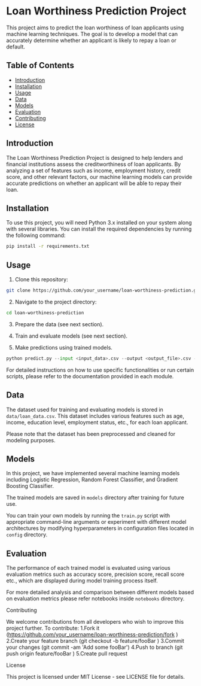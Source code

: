 
# Loan Worthiness Prediction Project

This project aims to predict the loan worthiness of loan applicants using machine learning techniques. The goal is to develop a model that can accurately determine whether an applicant is likely to repay a loan or default.

## Table of Contents
- [Introduction](#introduction)
- [Installation](#installation)
- [Usage](#usage)
- [Data](#data)
- [Models](#models)
- [Evaluation](#evaluation)
- [Contributing](#contributing)
- [License](#license)

## Introduction

The Loan Worthiness Prediction Project is designed to help lenders and financial institutions assess the creditworthiness of loan applicants. By analyzing a set of features such as income, employment history, credit score, and other relevant factors, our machine learning models can provide accurate predictions on whether an applicant will be able to repay their loan.

## Installation

To use this project, you will need Python 3.x installed on your system along with several libraries. You can install the required dependencies by running the following command:

```bash
pip install -r requirements.txt
```

## Usage

1. Clone this repository:

```bash
git clone https://github.com/your_username/loan-worthiness-prediction.git
```

2. Navigate to the project directory:

```bash
cd loan-worthiness-prediction
```

3. Prepare the data (see next section).

4. Train and evaluate models (see next section).

5. Make predictions using trained models.

```python
python predict.py --input <input_data>.csv --output <output_file>.csv --model <model_file>.pkl
```

For detailed instructions on how to use specific functionalities or run certain scripts, please refer to the documentation provided in each module.

## Data

The dataset used for training and evaluating models is stored in `data/loan_data.csv`. This dataset includes various features such as age, income, education level, employment status, etc., for each loan applicant.

Please note that the dataset has been preprocessed and cleaned for modeling purposes.

## Models

In this project, we have implemented several machine learning models including Logistic Regression, Random Forest Classifier, and Gradient Boosting Classifier.

The trained models are saved in `models` directory after training for future use.

You can train your own models by running the `train.py` script with appropriate command-line arguments or experiment with different model architectures by modifying hyperparameters in configuration files located in `config` directory.

## Evaluation

The performance of each trained model is evaluated using various evaluation metrics such as accuracy score, precision score, recall score etc., which are displayed during model training process itself.

For more detailed analysis and comparison between different models based on evaluation metrics please refer notebooks inside `notebooks` directory.

Contributing 

We welcome contributions from all developers who wish to improve this project further.
To contribute:
1.Fork it (https://github.com/your_username/loan-worthiness-prediction/fork )
2.Create your feature branch (git checkout -b feature/fooBar )
3.Commit your changes (git commit -am 'Add some fooBar')
4.Push to branch (git push origin feature/fooBar )
5.Create pull request


License 

This project is licensed under MIT License - see LICENSE file for details.
